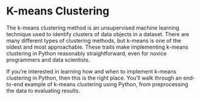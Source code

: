 # K-means Clustering

The k-means clustering method is an unsupervised machine learning technique used to identify clusters of data objects in a dataset. There are many different types of clustering methods, but k-means is one of the oldest and most approachable. These traits make implementing k-means clustering in Python reasonably straightforward, even for novice programmers and data scientists.

If you’re interested in learning how and when to implement k-means clustering in Python, then this is the right place. You’ll walk through an end-to-end example of k-means clustering using Python, from preprocessing the data to evaluating results.
